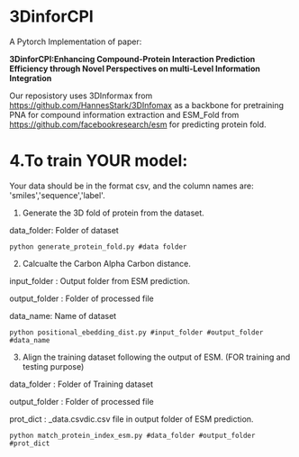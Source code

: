 # 3DinforCPI

A Pytorch Implementation of paper:

**3DinforCPI:Enhancing Compound-Protein Interaction Prediction Efficiency through Novel Perspectives on multi-Level Information Integration**

Our reposistory uses 3DInformax from https://github.com/HannesStark/3DInfomax as a backbone for pretraining PNA for compound information extraction and ESM_Fold from https://github.com/facebookresearch/esm for predicting protein fold.

# 4.**To train YOUR model:**
Your data should be in the format csv, and the column names are: 'smiles','sequence','label'.
1. Generate the 3D fold of protein from the dataset.

data_folder: Folder of dataset
~~~
python generate_protein_fold.py #data folder
~~~
2. Calcualte the Carbon Alpha Carbon distance.


input_folder : Output folder from ESM prediction.

output_folder : Folder of processed file

data_name: Name of dataset
~~~
python positional_ebedding_dist.py #input_folder #output_folder #data_name
~~~

3. Align the training dataset following the output of ESM. (FOR training and testing purpose)

data_folder : Folder of Training dataset

output_folder : Folder of processed file

prot_dict : _data.csvdic.csv file in output folder of ESM prediction.

~~~
python match_protein_index_esm.py #data_folder #output_folder #prot_dict
~~~
